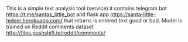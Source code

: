 This is a simple text analysis tool (service) it contains telegram bot https://t.me/santas_little_bot and flask app https://santa-little-helper.herokuapp.com/ that returns is entered text good or bad. Model is trained on Reddit comments dataset http://files.pushshift.io/reddit/comments/

